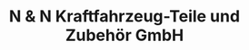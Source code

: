 ---
title: "N & N Kraftfahrzeug-Teile und Zubehör GmbH"
url: /raesfeld/n-und-n-kraftfahrzeug-teile-und-zubehoer-gmbh/
shop: Autoteile
---